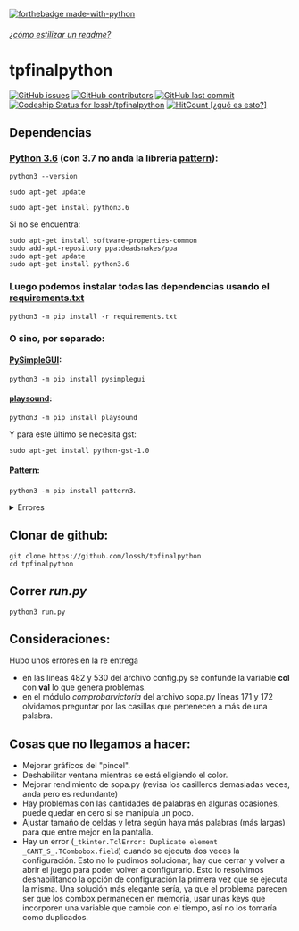 [![forthebadge made-with-python](http://ForTheBadge.com/images/badges/made-with-python.svg)](https://www.python.org/)
###### [¿cómo estilizar un readme?](https://help.github.com/en/articles/basic-writing-and-formatting-syntax)
# tpfinalpython 

[![GitHub issues](https://img.shields.io/github/issues/lossh/tpfinalpython.svg?style=plastic)](https://github.com/lossh/tpfinalpython/issues)
[![GitHub contributors](https://img.shields.io/github/contributors/lossh/tpfinalpython.svg?style=plastic)](https://github.com/lossh/tpfinalpython/graphs/contributors)
[![GitHub last commit](https://img.shields.io/github/last-commit/lossh/tpfinalpython.svg?style=plastic)](https://github.com/lossh/tpfinalpython/commits/master)
[![Codeship Status for lossh/tpfinalpython](https://app.codeship.com/projects/ffa22c30-7849-0137-fda4-6ae33c4945cb/status?branch=master)](https://app.codeship.com/projects/350185)
[![HitCount](http://hits.dwyl.io/lossh/tpfinalpython.svg?style=plastic)](http://hits.dwyl.io/lossh/tpfinalpython)[ [¿qué es esto?]](https://nitratine.net/blog/post/github-badges/)


## Dependencias
### [Python 3.6](https://www.python.org/downloads/release/python-368/) (con 3.7 no anda la librería [pattern](https://github.com/clips/pattern/issues/243#issuecomment-430067331)):

`python3 --version`

`sudo apt-get update`

`sudo apt-get install python3.6`

Si no se encuentra:
```
sudo apt-get install software-properties-common
sudo add-apt-repository ppa:deadsnakes/ppa
sudo apt-get update
sudo apt-get install python3.6
```

### Luego podemos instalar todas las dependencias usando el [requirements.txt](https://medium.com/@boscacci/why-and-how-to-make-a-requirements-txt-f329c685181e)

`python3 -m pip install -r requirements.txt`

### O sino, por separado:

#### [PySimpleGUI](https://pysimplegui.readthedocs.io/en/latest/#installing-pysimplegui):

`python3 -m pip install pysimplegui`

#### [playsound](https://pypi.org/project/playsound/):

`python3 -m pip install playsound`

Y para este último se necesita gst:

`sudo apt-get install python-gst-1.0`

#### [Pattern](https://github.com/clips/pattern#installation):

`python3 -m pip install pattern3`.

<details>
  <summary>Errores</summary>
  
  Errores al intentar instalar pattern:
  
`python3 -m pip install pattern`
```
OSError: mysql_config not found
```
`sudo pip3 install pattern`
```
OSError: mysql_config not found
```
`sudo pip3 install pattern3`
```
THESE PACKAGES DO NOT MATCH THE HASHES FROM THE REQUIREMENTS FILE. If you have updated the package versions, please update the hashes. Otherwise, examine the package contents carefully; someone may have tampered with them.
    pattern3 from https://www.piwheels.org/simple/pattern3/pattern3-3.0.0-py2.py3-none-any.whl#sha256=149eee8bbf7a4960d5445fedfffbc35182506181d784221186ca040bc2d1b98c:
        Expected sha256 149eee8bbf7a4960d5445fedfffbc35182506181d784221186ca040bc2d1b98c
             Got        ec5d73acec5bccd8849a375942b4226b8ed9c29ebacca566a389a50662ce92aa
```
`sudo pip install pattern`
```
CherryPy requires Python '>=3.5' but the running Python is 2.7.13
```
`sudo pip3 install pattern`
```
TypeError: unsupported operand type(s) for -=: 'Retry' and 'int'
```
`pip3 install pattern`
```
TypeError: unsupported operand type(s) for -=: 'Retry' and 'int'
```
`pip3 install pattern`
```
TypeError: unsupported operand type(s) for -=: 'Retry' and 'int'
```
</details>

## Clonar de github:
```console
git clone https://github.com/lossh/tpfinalpython
cd tpfinalpython
```
## Correr _run.py_ 
`python3 run.py`

## Consideraciones:
Hubo unos errores en la re entrega
- en las líneas 482 y 530 del archivo config.py se confunde la variable **col** con **val** lo que genera problemas.
- en el módulo _comprobarvictoria_ del archivo sopa.py líneas 171 y 172 olvidamos preguntar por las casillas que pertenecen a más de una palabra.
 
## Cosas que no llegamos a hacer:
- Mejorar gráficos del "pincel".
- Deshabilitar ventana mientras se está eligiendo el color.
- Mejorar rendimiento de sopa.py (revisa los casilleros demasiadas veces, anda pero es redundante)
- Hay problemas con las cantidades de palabras en algunas ocasiones, puede quedar en cero si se manipula un poco.
- Ajustar tamaño de celdas y letra según haya más palabras (más largas) para que entre mejor en la pantalla.
- Hay un error (`_tkinter.TclError: Duplicate element _CANT_S_.TCombobox.field`) cuando se ejecuta dos veces la configuración. Esto no lo pudimos solucionar, hay que cerrar y volver a abrir el juego para poder volver a configurarlo. Esto lo resolvimos deshabilitando la opción de configuración la primera vez que se ejecuta la misma. Una solución más elegante sería, ya que  el problema parecen ser que los combox permanecen en memoria, usar unas keys que incorporen una variable que cambie con el tiempo, así no los tomaría como duplicados.
